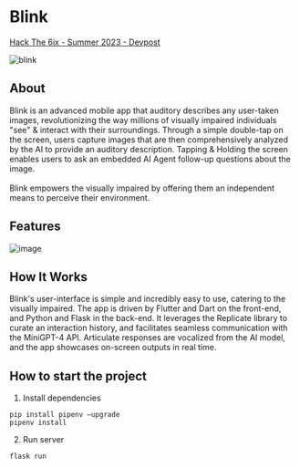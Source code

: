 # Blink
[Hack The 6ix - Summer 2023 - Devpost](https://devpost.com/software/eyesee-yc94uz)

![blink](https://github.com/Adibvafa/Blink/assets/90617686/0e863802-d055-4bc0-ac5f-38cc2b813041)

## About
Blink is an advanced mobile app that auditory describes any user-taken images, revolutionizing the way millions of visually impaired individuals "see" & interact with their surroundings. Through a simple double-tap on the screen, users capture images that are then comprehensively analyzed by the AI to provide an auditory description. Tapping & Holding the screen enables users to ask an embedded AI Agent follow-up questions about the image.<br><br>Blink empowers the visually impaired by offering them an independent means to perceive their environment.

## Features
![image](https://github.com/Adibvafa/Blink/assets/90617686/d16fcd5e-4319-47f8-97cc-27f23f8b4a63)

## How It Works
Blink's user-interface is simple and incredibly easy to use, catering to the visually impaired. The app is driven by Flutter and Dart on the front-end, and Python and Flask in the back-end. It leverages the Replicate library to curate an interaction history, and facilitates seamless communication with the MiniGPT-4 API. Articulate responses are vocalized from the AI model, and the app showcases on-screen outputs in real time.

## How to start the project
1. Install dependencies

```
pip install pipenv –upgrade
pipenv install
```

2. Run server

```
flask run
```
